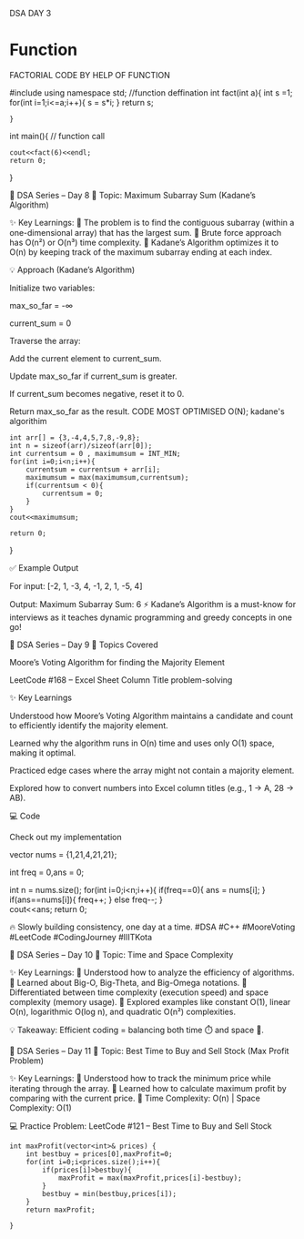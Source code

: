 DSA DAY 3


# Function
FACTORIAL CODE BY HELP OF FUNCTION


#include<iostream>
using namespace std;
//function deffination
int fact(int a){
    int s =1;
    for(int i=1;i<=a;i++){
        s = s*i;
    }
    return s;

    }
int main(){
    // function call
   

    cout<<fact(6)<<endl;
    return 0;
}




🚀 DSA Series – Day 8
📌 Topic: Maximum Subarray Sum (Kadane’s Algorithm)

✨ Key Learnings:
🔹 The problem is to find the contiguous subarray (within a one-dimensional array) that has the largest sum.
🔹 Brute force approach has O(n²) or O(n³) time complexity.
🔹 Kadane’s Algorithm optimizes it to O(n) by keeping track of the maximum subarray ending at each index.

💡 Approach (Kadane’s Algorithm)

Initialize two variables:

max_so_far = -∞

current_sum = 0

Traverse the array:

Add the current element to current_sum.

Update max_so_far if current_sum is greater.

If current_sum becomes negative, reset it to 0.

Return max_so_far as the result.
 CODE 
 MOST OPTIMISED O(N);
 kadane's algorithim


    int arr[] = {3,-4,4,5,7,8,-9,8};
    int n = sizeof(arr)/sizeof(arr[0]);
    int currentsum = 0 , maximumsum = INT_MIN;
    for(int i=0;i<n;i++){
        currentsum = currentsum + arr[i];
        maximumsum = max(maximumsum,currentsum);
        if(currentsum < 0){
            currentsum = 0;
        }
    }
    cout<<maximumsum;

    return 0;
}

✅ Example Output

For input:
[-2, 1, -3, 4, -1, 2, 1, -5, 4]

Output:
Maximum Subarray Sum: 6
⚡ Kadane’s Algorithm is a must-know for interviews as it teaches dynamic programming and greedy concepts in one go!




🚀 DSA Series – Day 9
📌 Topics Covered

Moore’s Voting Algorithm for finding the Majority Element

LeetCode #168 – Excel Sheet Column Title problem-solving

✨ Key Learnings

Understood how Moore’s Voting Algorithm maintains a candidate and count to efficiently identify the majority element.

Learned why the algorithm runs in O(n) time and uses only O(1) space, making it optimal.

Practiced edge cases where the array might not contain a majority element.

Explored how to convert numbers into Excel column titles (e.g., 1 → A, 28 → AB).

💻 Code

Check out my implementation 

 vector<int> nums = {1,21,4,21,21};

int freq = 0,ans = 0;

int n = nums.size();
for(int i=0;i<n;i++){
    if(freq==0){
        ans = nums[i];
    }
    if(ans==nums[i]){
        freq++;
    }
    else freq--;
}  
cout<<ans;
return 0;



🔥 Slowly building consistency, one day at a time.
#DSA #C++ #MooreVoting #LeetCode #CodingJourney #IIITKota



🚀 DSA Series – Day 10
📌 Topic: Time and Space Complexity

✨ Key Learnings:
🔹 Understood how to analyze the efficiency of algorithms.
🔹 Learned about Big-O, Big-Theta, and Big-Omega notations.
🔹 Differentiated between time complexity (execution speed) and space complexity (memory usage).
🔹 Explored examples like constant O(1), linear O(n), logarithmic O(log n), and quadratic O(n²) complexities.

💡 Takeaway:
Efficient coding = balancing both time ⏱️ and space 💾.



🚀 DSA Series – Day 11
📌 Topic: Best Time to Buy and Sell Stock (Max Profit Problem)

✨ Key Learnings:
🔹 Understood how to track the minimum price while iterating through the array.
🔹 Learned how to calculate maximum profit by comparing with the current price.
🔹 Time Complexity: O(n) | Space Complexity: O(1)

💻 Practice Problem:
LeetCode #121 – Best Time to Buy and Sell Stock

    int maxProfit(vector<int>& prices) {
        int bestbuy = prices[0],maxProfit=0;
        for(int i=0;i<prices.size();i++){
            if(prices[i]>bestbuy){
                maxProfit = max(maxProfit,prices[i]-bestbuy);
            }
            bestbuy = min(bestbuy,prices[i]);
        }
        return maxProfit;
        
    }

